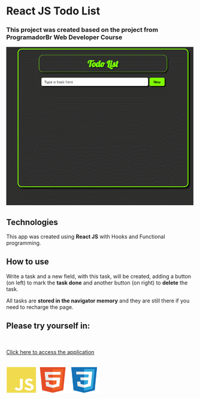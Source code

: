 <h1 class = 'titles'>React JS Todo List</h1>

<h3>This project was created based on the project from <strong>ProgramadorBr Web Developer Course</strong></h3>

<img src = './task.gif' width = '500px'>

<br>

<h2>Technologies</h2>

<p>This app was created using <strong>React JS</strong> with Hooks and Functional programming.<p>

<h2>How to use</h2>

<p>Write a task and a new field, with this task, will be created, adding a button (on left) to mark the <strong>task done</strong> and another button (on right) to <strong>delete</strong> the task.

All tasks are <strong>stored in the navigator memory</strong> and they are still there if you need to recharge the page.</p>

<h2> Please try yourself in:</h2><br>

<a href = 'https://renato-dantas.github.io/todoList/' target = '_blank'>Click here to access the application</a><br>

<div style="display: inline_block"><br>
  <img align="center" alt="Renato-Js" height="70" width="80" src="https://raw.githubusercontent.com/devicons/devicon/master/icons/javascript/javascript-plain.svg">
  <img align="center" alt="Renato-HTML" height="70" width="80" src="https://raw.githubusercontent.com/devicons/devicon/master/icons/html5/html5-original.svg">
  <img align="center" alt="Renato-CSS" height="70" width="80" src="https://raw.githubusercontent.com/devicons/devicon/master/icons/css3/css3-original.svg">
</div>